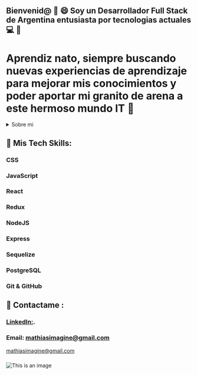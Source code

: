 ## Bienvenid@ 👋 :smile: Soy un Desarrollador Full Stack de Argentina entusiasta por tecnologias actuales 💻 :smiling_face_with_three_hearts:

# Aprendiz nato, siempre buscando nuevas experiencias de aprendizaje para mejorar mis conocimientos y poder aportar mi granito de arena a este hermoso mundo IT 🚀

<details><summary>Sobre mi</summary>
<p>

#### Mis pasatiempos :heart:

  Amo la lectura :books: y tocar la guitarra en mis tiempos libres :guitar: :musical_note:

</p>
</details>

## 🧩 Mis Tech Skills:

### CSS
### JavaScript
### React
### Redux
### NodeJS
### Express
### Sequelize
### PostgreSQL
### Git & GitHub

## :love_letter: Contactame :
### [LinkedIn:]( https://www.linkedin.com/in/mathias-ledesma/).
### Email: mathiasimagine@gmail.com

[mathiasimagine@gmail.com](mailto:mathiasimagine@gmail.com)



###
 
![This is an image](https://myoctocat.com/assets/images/base-octocat.svg)
<!--
**mathyled/mathyled** is a ✨ _special_ ✨ repository because its `README.md` (this file) appears on your GitHub profile.

Here are some ideas to get you started:

- 🔭 I’m currently working on ...
- 🌱 I’m currently learning ...
- 👯 I’m looking to collaborate on ...
- 🤔 I’m looking for help with ...
- 💬 Ask me about ...
- 📫 How to reach me: ...
- 😄 Pronouns: ...
- ⚡ Fun fact: ...
-->

